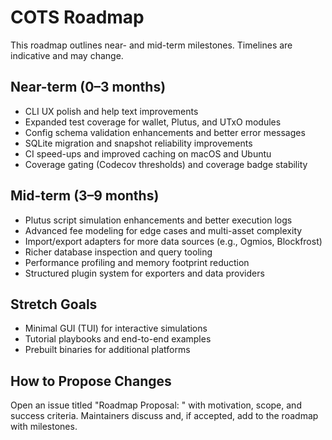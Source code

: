 # COTS Roadmap

This roadmap outlines near- and mid-term milestones. Timelines are indicative and may change.

## Near-term (0–3 months)

- CLI UX polish and help text improvements
- Expanded test coverage for wallet, Plutus, and UTxO modules
- Config schema validation enhancements and better error messages
- SQLite migration and snapshot reliability improvements
- CI speed-ups and improved caching on macOS and Ubuntu
- Coverage gating (Codecov thresholds) and coverage badge stability

## Mid-term (3–9 months)

- Plutus script simulation enhancements and better execution logs
- Advanced fee modeling for edge cases and multi-asset complexity
- Import/export adapters for more data sources (e.g., Ogmios, Blockfrost)
- Richer database inspection and query tooling
- Performance profiling and memory footprint reduction
- Structured plugin system for exporters and data providers

## Stretch Goals

- Minimal GUI (TUI) for interactive simulations
- Tutorial playbooks and end-to-end examples
- Prebuilt binaries for additional platforms

## How to Propose Changes

Open an issue titled "Roadmap Proposal: <topic>" with motivation, scope, and success criteria. Maintainers discuss and, if accepted, add to the roadmap with milestones.
